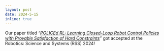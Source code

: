 ```yaml
---
layout: post
date: 2024-5-15
inline: true
---
```


Our paper titled _“<a href="https://arxiv.org/abs/2403.13297">POLICEd RL: Learning Closed-Loop Robot Control Policies with Provable Satisfaction of Hard Constraints</a>”_ got accepted at the Robotics: Science and Systems (RSS) 2024!
